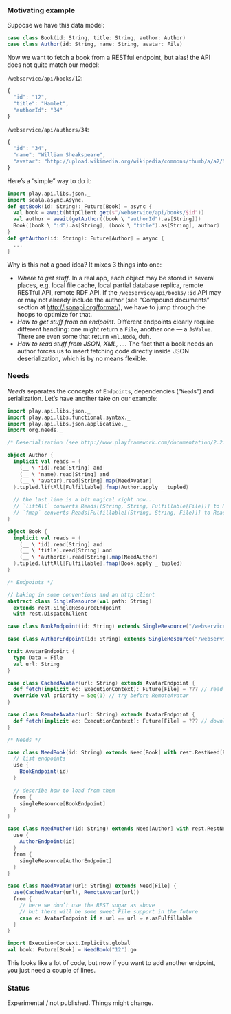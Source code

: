 ### Motivating example

Suppose we have this data model:

```scala
case class Book(id: String, title: String, author: Author)
case class Author(id: String, name: String, avatar: File)
```

Now we want to fetch a book from a RESTful endpoint, but alas! the API does not quite match our model:

`/webservice/api/books/12`:
```javascript
{
  "id": "12",
  "title": "Hamlet",
  "authorId": "34"
}
```
`/webservice/api/authors/34`:
```javascript
{
  "id": "34",
  "name": "William Sheakspeare",
  "avatar": "http://upload.wikimedia.org/wikipedia/commons/thumb/a/a2/Shakespeare.jpg/250px-Shakespeare.jpg"
}
```

Here’s a “simple” way to do it:

```scala
import play.api.libs.json._
import scala.async.Async._
def getBook(id: String): Future[Book] = async {
  val book = await(httpClient.get(s"/webservice/api/books/$id"))
  val author = await(getAuthor((book \ "authorId").as[String]))
  Book((book \ "id").as[String], (book \ "title").as[String], author)
}
def getAuthor(id: String): Future[Author] = async {
  ...
}
```

Why is this not a good idea? It mixes 3 things into one:
* *Where to get stuff*. In a real app, each object may be stored in several places, e.g. local file cache, local partial database replica, remote RESTful API, remote RDF API. If the `/webservice/api/books/:id` API may or may not already include the author (see “Compound documents” section at http://jsonapi.org/format/), we have to jump through the hoops to optimize for that.
* *How to get stuff from an endpoint*. Different endpoints clearly require different handling: one might return a `File`, another one — a `JsValue`. There are even some that return `xml.Node`, duh.
* *How to read stuff from JSON, XML, ...*. The fact that a book needs an author forces us to insert fetching code directly inside JSON deserialization, which is by no means flexible.

### Needs

*Needs* separates the concepts of `Endpoints`, dependencies (“`Need`s”) and serialization. Let’s have another take on our example:

```scala
import play.api.libs.json._
import play.api.libs.functional.syntax._
import play.api.libs.json.applicative._
import org.needs._

/* Deserialization (see http://www.playframework.com/documentation/2.2.1/ScalaJsonCombinators) */

object Author {
  implicit val reads = (
    (__ \ 'id).read[String] and
    (__ \ 'name).read[String] and
    (__ \ 'avatar).read[String].map(NeedAvatar)
  ).tupled.liftAll[Fulfillable].fmap(Author.apply _ tupled)
  
  // the last line is a bit magical right now...
  // `liftAll` converts Reads[(String, String, Fulfillable[File])] to Reads[Fulfillable[(String, String, File)]]
  // `fmap` converts Reads[Fulfillable[(String, String, File)]] to Reads[Fulfillable[Author]]
}

object Book {
  implicit val reads = (
    (__ \ 'id).read[String] and
    (__ \ 'title).read[String] and
    (__ \ 'authorId).read[String].map(NeedAuthor)
  ).tupled.liftAll[Fulfillable].fmap(Book.apply _ tupled)
}

/* Endpoints */

// baking in some conventions and an http client
abstract class SingleResource(val path: String)
  extends rest.SingleResourceEndpoint
  with rest.DispatchClient

case class BookEndpoint(id: String) extends SingleResource("/webservice/api/books")

case class AuthorEndpoint(id: String) extends SingleResource("/webservice/api/authors")

trait AvatarEndpoint {
  type Data = File
  val url: String
}

case class CachedAvatar(url: String) extends AvatarEndpoint {
  def fetch(implicit ec: ExecutionContext): Future[File] = ??? // read file from disk
  override val priority = Seq(1) // try before RemoteAvatar
}

case class RemoteAvatar(url: String) extends AvatarEndpoint {
  def fetch(implicit ec: ExecutionContext): Future[File] = ??? // download file from the net and cache it
}

/* Needs */

case class NeedBook(id: String) extends Need[Book] with rest.RestNeed[Book] {
  // list endpoints
  use {
    BookEndpoint(id)
  }
  
  // describe how to load from them
  from {
    singleResource[BookEndpoint]
  }
}

case class NeedAuthor(id: String) extends Need[Author] with rest.RestNeed[Author] {
  use {
    AuthorEndpoint(id)
  }
  from {
    singleResource[AuthorEndpoint]
  }
}

case class NeedAvatar(url: String) extends Need[File] {
  use(CachedAvatar(url), RemoteAvatar(url))
  from {
    // here we don’t use the REST sugar as above
    // but there will be some sweet File support in the future
    case e: AvatarEndpoint if e.url == url ⇒ e.asFulfillable
  }
}

import ExecutionContext.Implicits.global
val book: Future[Book] = NeedBook("12").go
```

This looks like a lot of code, but now if you want to add another endpoint, you just need a couple of lines.

### Status

Experimental / not published. Things might change.

